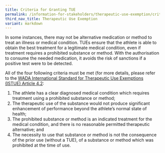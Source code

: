 ```yaml
---
title: Criteria for Granting TUE
permalink: /information-for-stakeholders/therapeutic-use-exemption/criteria/
third_nav_title: Therapeutic Use Exemption
variant: markdown
---
```

In some instances, there may not be alternative medication or method to treat an illness or medical condition. TUEs ensure that the athlete is able to obtain the best treatment for a legitimate medical condition, even if treatment requires a prohibited substance or method. With the authorisation to consume the needed medication, it avoids the risk of sanctions if a positive test were to be detected.

All of the four following criteria must be met (for more details, please refer to the [WADA International Standard for Therapeutic Use Exemptions (ISTUE) Article 4.2](https://www.wada-ama.org/en/resources/world-anti-doping-program/international-standard-therapeutic-use-exemptions-istue#resource-download):
1. The athlete has a clear diagnosed medical condition which requires treatment using a prohibited substance or method;
2. The therapeutic use of the substance would not produce significant enhancement of performance beyond the athlete’s normal state of health;
3. The prohibited substance or method is an indicated treatment for the medical condition, and there is no reasonable permitted therapeutic alternative; and
4. The necessity to use that substance or method is not the consequence of the prior use (without a TUE), of a substance or method which was prohibited at the time of use.